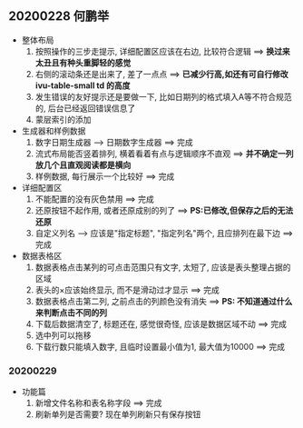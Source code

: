 ## 20200228 何鹏举
- 整体布局
    1. 按照操作的三步走提示, 详细配置区应该在右边, 比较符合逻辑  ==> **换过来太丑且有种头重脚轻的感觉**
    2. 右侧的滚动条还是出来了, 差了一点点   ==> **已减少行高,如还有可自行修改 ivu-table-small td 的高度**
    3. 发生错误的友好提示还是要做一下, 比如日期列的格式填入A等不符合规范的, 后台已经返回错误信息了
    4. 蒙层索引的添加
- 生成器和样例数据
    1. 数字日期生成器 --> 日期数字生成器  ==> 完成
    2. 流式布局能否竖着排列, 横着看着有点与逻辑顺序不直观  ==> **并不确定一列放几个且直观阅读都是横向**
    3. 样例数据, 每行展示一个比较好  ==> 完成
- 详细配置区
    1. 不能配置的没有灰色禁用   ==> 完成
    2. 还原按钮不起作用, 或者还原成别的列了  ==> **PS:已修改,但保存之后的无法还原**
    3. 自定义列名 --> 应该是"指定标题", "指定列名"两个, 且应排列在最下边  ==>完成
- 数据表格区
    1. 数据表格点击某列的可点击范围只有文字, 太短了, 应该是表头整理占据的区域
    2. 表头的×应该始终显示, 而不是滑动过才显示  ==> 完成
    3. 数据表格点击第二列, 之前点击的列颜色没有消失  ==> **PS: 不知道通过什么来判断点击不同的列**
    4. 下载后数据清空了, 标题还在, 感觉很奇怪, 应该是数据区域不动  ==> 完成
    5. 选中列可以拖移
    6. 下载行数只能填入数字, 且临时设置最小值为1, 最大值为10000  ==> 完成
    
### 20200229
- 功能篇
    1. 新增文件名称和表名称字段  ==> 完成
    2. 刷新单列是否需要? 现在单列刷新只有保存按钮

